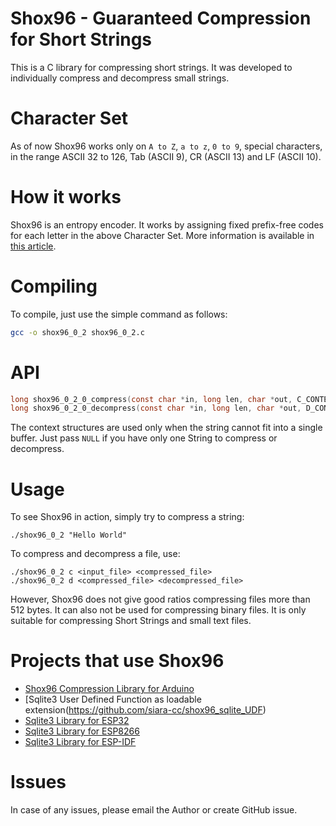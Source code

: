 # Shox96 - Guaranteed Compression for Short Strings

This is a C library for compressing short strings.  It was developed to individually compress and decompress small strings.

# Character Set

As of now Shox96 works only on `A to Z`, `a to z`, `0 to 9`, special characters, in the range ASCII 32 to 126, Tab (ASCII 9), CR (ASCII 13) and LF (ASCII 10).

# How it works

Shox96 is an entropy encoder.  It works by assigning fixed prefix-free codes for each letter in the above Character Set. More information is available in [this article](Shox96_Article_0_2_0.pdf?raw=true).

# Compiling

To compile, just use the simple command as follows:

```sh
gcc -o shox96_0_2 shox96_0_2.c
```

# API

```C
long shox96_0_2_0_compress(const char *in, long len, char *out, C_CONTEXT0_2 *c_ctx);
long shox96_0_2_0_decompress(const char *in, long len, char *out, D_CONTEXT0_2 *d_ctx);
```

The context structures are used only when the string cannot fit into a single buffer.  Just pass `NULL` if you have only one String to compress or decompress.

# Usage

To see Shox96 in action, simply try to compress a string:

```
./shox96_0_2 "Hello World"
```

To compress and decompress a file, use:

```
./shox96_0_2 c <input_file> <compressed_file>
./shox96_0_2 d <compressed_file> <decompressed_file>
```

However, Shox96 does not give good ratios compressing files more than 512 bytes.  It can also not be used for compressing binary files. It is only suitable for compressing Short Strings and small text files.

# Projects that use Shox96

- [Shox96 Compression Library for Arduino](https://github.com/siara-cc/Shox96_Arduino)
- [Sqlite3 User Defined Function as loadable extension(https://github.com/siara-cc/shox96_sqlite_UDF)
- [Sqlite3 Library for ESP32](https://github.com/siara-cc/esp32_arduino_sqlite3_lib)
- [Sqlite3 Library for ESP8266](https://github.com/siara-cc/esp_arduino_sqlite3_lib)
- [Sqlite3 Library for ESP-IDF](https://github.com/siara-cc/esp32-idf-sqlite3)
 
# Issues

In case of any issues, please email the Author or create GitHub issue.
